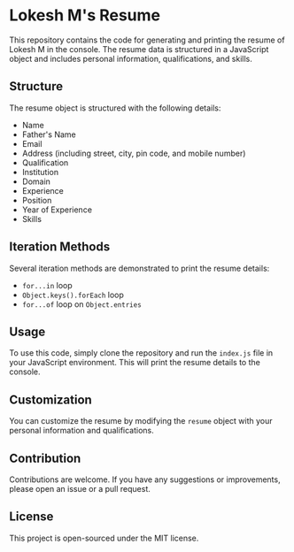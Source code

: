 # Lokesh M's Resume

This repository contains the code for generating and printing the resume of Lokesh M in the console. The resume data is structured in a JavaScript object and includes personal information, qualifications, and skills.

## Structure

The resume object is structured with the following details:
- Name
- Father's Name
- Email
- Address (including street, city, pin code, and mobile number)
- Qualification
- Institution
- Domain
- Experience
- Position
- Year of Experience
- Skills

## Iteration Methods

Several iteration methods are demonstrated to print the resume details:
- `for...in` loop
- `Object.keys().forEach` loop
- `for...of` loop on `Object.entries`

## Usage

To use this code, simply clone the repository and run the `index.js` file in your JavaScript environment. This will print the resume details to the console.

## Customization

You can customize the resume by modifying the `resume` object with your personal information and qualifications.

## Contribution

Contributions are welcome. If you have any suggestions or improvements, please open an issue or a pull request.

## License

This project is open-sourced under the MIT license.


    

